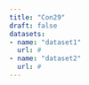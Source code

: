 ```yaml
---
title: "Con29"
draft: false
datasets:
- name: "dataset1"
  url: #
- name: "dataset2"
  url: #
---
```




